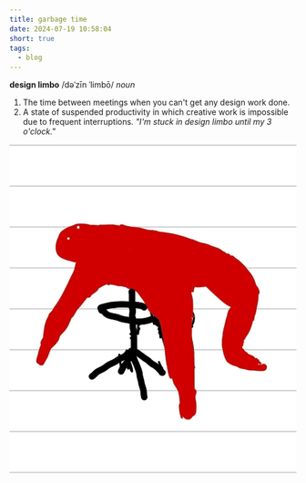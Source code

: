 ```yaml
---
title: garbage time
date: 2024-07-19 10:58:04
short: true
tags:
  - blog
---
```

**design limbo** /dəˈzīn ˈlimbō/
*noun*

1. The time between meetings when you can't get any design work done.
2. A state of suspended productivity in which creative work is impossible due to frequent interruptions.
*"I'm stuck in design limbo until my 3 o'clock."*

![A screenshot showing a garbage time notebook](/2024/07/19/garbage-time/garbageTimeNotebook.jpg)
